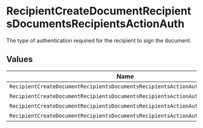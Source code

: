 # RecipientCreateDocumentRecipientsDocumentsRecipientsActionAuth

The type of authentication required for the recipient to sign the document.


## Values

| Name                                                                          | Value                                                                         |
| ----------------------------------------------------------------------------- | ----------------------------------------------------------------------------- |
| `RecipientCreateDocumentRecipientsDocumentsRecipientsActionAuthAccount`       | ACCOUNT                                                                       |
| `RecipientCreateDocumentRecipientsDocumentsRecipientsActionAuthPasskey`       | PASSKEY                                                                       |
| `RecipientCreateDocumentRecipientsDocumentsRecipientsActionAuthTwoFactorAuth` | TWO_FACTOR_AUTH                                                               |
| `RecipientCreateDocumentRecipientsDocumentsRecipientsActionAuthExplicitNone`  | EXPLICIT_NONE                                                                 |